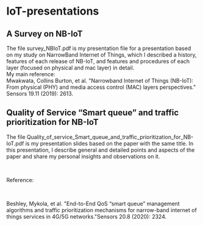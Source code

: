 # IoT-presentations

## A Survey on NB-IoT
The file survey_NBIoT.pdf is my presentation file for a presentation based on my study on NarrowBand Internet of Things, which I described a history, features of each release of NB-IoT, and features and procedures of each layer (focused on physical and mac layer) in detail.
<br>
My main reference:
<br>
Mwakwata, Collins Burton, et al. "Narrowband Internet of Things (NB-IoT): From physical (PHY) and media access control (MAC) layers perspectives." Sensors 19.11 (2019): 2613.

## Quality of Service “Smart queue” and traffic prioritization for NB-IoT

The file Quality_of_service_Smart_queue_and_traffic_prioritization_for_NB-IoT.pdf is my presentation slides based on the paper with the same title. In this presentation, I describe general and detailed points and aspects of the paper and share my personal insights and observations on it.

<br>

Reference:

<br>

Beshley, Mykola, et al. "End-to-End QoS “smart queue” management algorithms and traffic prioritization mechanisms for narrow-band internet of things services in 4G/5G networks."Sensors 20.8 (2020): 2324.

